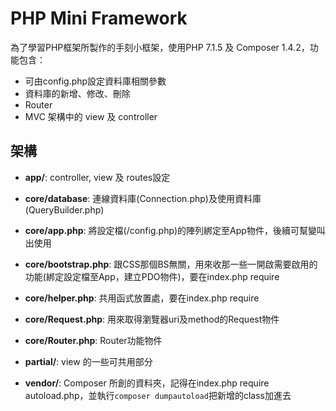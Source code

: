 # PHP Mini Framework
為了學習PHP框架所製作的手刻小框架，使用PHP 7.1.5 及 Composer 1.4.2，功能包含：
* 可由config.php設定資料庫相關參數
* 資料庫的新增、修改、刪除
* Router
* MVC 架構中的 view 及 controller

## 架構
* __app/__: controller, view 及 routes設定

* __core/database__: 連線資料庫(Connection.php)及使用資料庫(QueryBuilder.php)

* __core/app.php__: 將設定檔(/config.php)的陣列綁定至App物件，後續可幫變叫出使用

* __core/bootstrap.php__: 跟CSS那個BS無關，用來收那一些一開啟需要啟用的功能(綁定設定檔至App，建立PDO物件)，要在index.php require

* __core/helper.php__: 共用函式放置處，要在index.php require

* __core/Request.php__: 用來取得瀏覽器uri及method的Request物件

* __core/Router.php__: Router功能物件

* __partial/__: view 的一些可共用部分

* __vendor/__: Composer 所創的資料夾，記得在index.php require autoload.php，並執行`composer dumpautoload`把新增的class加進去